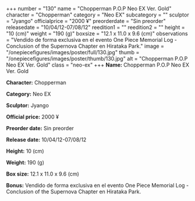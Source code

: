 +++
number = "130"
name = "Chopperman P.O.P Neo EX Ver. Gold"
character = "Chopperman"
category = "Neo EX"
subcategory = ""
sculptor = "Jyango"
officialprice = "2000 ¥"
preorderdate = "Sin preorder"
releasedate = "10/04/12-07/08/12"
reedition1 = ""
reedition2 = ""
height = "10 (cm)"
weight = "190 (g)"
boxsize = "12.1 x 11.0 x 9.6 (cm)"
observations = "Vendido de forma exclusiva en el evento One Piece Memorial Log - Conclusion of the Supernova Chapter en Hirataka Park."
image = "/onepiecefigures/images/poster/full/130.jpg"
thumb = "/onepiecefigures/images/poster/thumb/130.jpg"
alt = "Chopperman P.O.P Neo EX Ver. Gold"
class = "neo-ex"
+++
**Name:** Chopperman P.O.P Neo EX Ver. Gold

**Character:** Chopperman

**Category:** Neo EX 

**Sculptor:** Jyango

**Official price:** 2000 ¥

**Preorder date:** Sin preorder

**Release date:** 10/04/12-07/08/12

**Height:** 10 (cm)

**Weight:** 190 (g)

**Box size:** 12.1 x 11.0 x 9.6 (cm)

**Bonus:** Vendido de forma exclusiva en el evento One Piece Memorial Log - Conclusion of the Supernova Chapter en Hirataka Park.